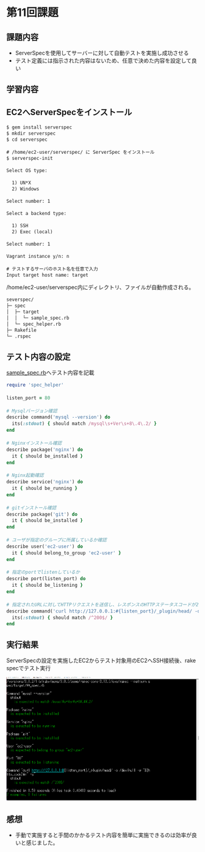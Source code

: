 # 第11回課題
## 課題内容
* ServerSpecを使用してサーバーに対して自動テストを実施し成功させる
* テスト定義には指示された内容はないため、任意で決めた内容を設定して良い

## 学習内容
## EC2へServerSpecをインストール
```
$ gem install serverspec  
$ mkdir serverspec  
$ cd serverspec 

# /home/ec2-user/serverspec/ に ServerSpec をインストール
$ serverspec-init

Select OS type:

  1) UN*X
  2) Windows

Select number: 1

Select a backend type:

  1) SSH
  2) Exec (local)

Select number: 1

Vagrant instance y/n: n

# テストするサーバのホスト名を任意で入力
Input target host name: target
```
/home/ec2-user/serverspec内にディレクトリ、ファイルが自動作成される。
```
severspec/
├─ spec
│  ├─ target
│  │  └─ sample_spec.rb
│  └─ spec_helper.rb
├─ Rakefile
└─ .rspec
```

## テスト内容の設定
[sample_spec.rb](/ServerSpec/sample_spec.rb)へテスト内容を記載
```rb
require 'spec_helper'

listen_port = 80

# Mysqlバージョン確認
describe command('mysql --version') do
  its(:stdout) { should match /mysql\s+Ver\s+8\.4\.2/ }
end

# Nginxインストール確認
describe package('nginx') do
  it { should be_installed }
end

# Nginx起動確認
describe service('nginx') do
  it { should be_running }
end

# gitインストール確認
describe package('git') do
  it { should be_installed }
end  

# ユーザが指定のグループに所属しているか確認
describe user('ec2-user') do
  it { should belong_to_group 'ec2-user' }
end

# 指定のportでlistenしているか
describe port(listen_port) do
  it { should be_listening }
end

# 指定されたURLに対してHTTPリクエストを送信し、レスポンスのHTTPステータスコードが200（成功）であることを確認
describe command('curl http://127.0.0.1:#{listen_port}/_plugin/head/ -o /dev/null -w "%{http_code}\n" -s') do
  its(:stdout) { should match /^200$/ }
end
```

## 実行結果
ServerSpecの設定を実施したEC2からテスト対象用のEC2へSSH接続後、rake specでテスト実行

 ![実行結果](/image/lecture11/picture1.png)

## 感想
* 手動で実施すると手間のかかるテスト内容を簡単に実施できるのは効率が良いと感じました。